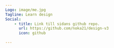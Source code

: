 ```yaml
---
Logo: image/me.jpg
Tagline: Learn design
Social:
    - title: Link till sidans github repo.
      url: https://github.com/noka21/design-v3
      icon: github
      
---
```

